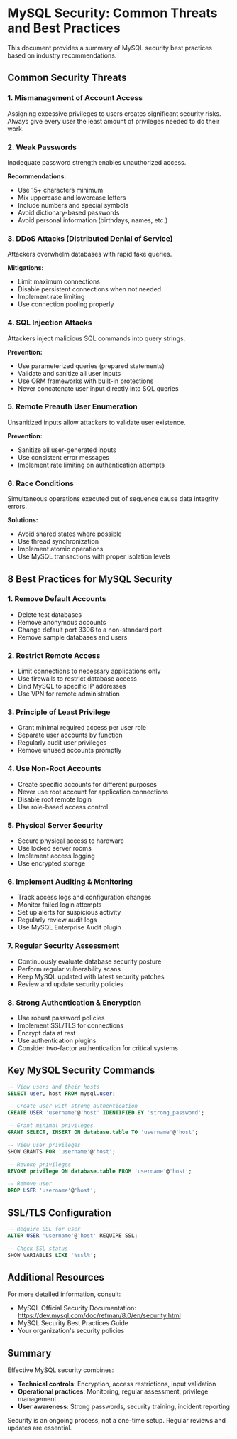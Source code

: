 # MySQL Security: Common Threats and Best Practices

This document provides a summary of MySQL security best practices based on industry recommendations.

## Common Security Threats

### 1. Mismanagement of Account Access
Assigning excessive privileges to users creates significant security risks. Always give every user the least amount of privileges needed to do their work.

### 2. Weak Passwords
Inadequate password strength enables unauthorized access.

**Recommendations:**
- Use 15+ characters minimum
- Mix uppercase and lowercase letters
- Include numbers and special symbols
- Avoid dictionary-based passwords
- Avoid personal information (birthdays, names, etc.)

### 3. DDoS Attacks (Distributed Denial of Service)
Attackers overwhelm databases with rapid fake queries.

**Mitigations:**
- Limit maximum connections
- Disable persistent connections when not needed
- Implement rate limiting
- Use connection pooling properly

### 4. SQL Injection Attacks
Attackers inject malicious SQL commands into query strings.

**Prevention:**
- Use parameterized queries (prepared statements)
- Validate and sanitize all user inputs
- Use ORM frameworks with built-in protections
- Never concatenate user input directly into SQL queries

### 5. Remote Preauth User Enumeration
Unsanitized inputs allow attackers to validate user existence.

**Prevention:**
- Sanitize all user-generated inputs
- Use consistent error messages
- Implement rate limiting on authentication attempts

### 6. Race Conditions
Simultaneous operations executed out of sequence cause data integrity errors.

**Solutions:**
- Avoid shared states where possible
- Use thread synchronization
- Implement atomic operations
- Use MySQL transactions with proper isolation levels

## 8 Best Practices for MySQL Security

### 1. Remove Default Accounts
- Delete test databases
- Remove anonymous accounts
- Change default port 3306 to a non-standard port
- Remove sample databases and users

### 2. Restrict Remote Access
- Limit connections to necessary applications only
- Use firewalls to restrict database access
- Bind MySQL to specific IP addresses
- Use VPN for remote administration

### 3. Principle of Least Privilege
- Grant minimal required access per user role
- Separate user accounts by function
- Regularly audit user privileges
- Remove unused accounts promptly

### 4. Use Non-Root Accounts
- Create specific accounts for different purposes
- Never use root account for application connections
- Disable root remote login
- Use role-based access control

### 5. Physical Server Security
- Secure physical access to hardware
- Use locked server rooms
- Implement access logging
- Use encrypted storage

### 6. Implement Auditing & Monitoring
- Track access logs and configuration changes
- Monitor failed login attempts
- Set up alerts for suspicious activity
- Regularly review audit logs
- Use MySQL Enterprise Audit plugin

### 7. Regular Security Assessment
- Continuously evaluate database security posture
- Perform regular vulnerability scans
- Keep MySQL updated with latest security patches
- Review and update security policies

### 8. Strong Authentication & Encryption
- Use robust password policies
- Implement SSL/TLS for connections
- Encrypt data at rest
- Use authentication plugins
- Consider two-factor authentication for critical systems

## Key MySQL Security Commands

```sql
-- View users and their hosts
SELECT user, host FROM mysql.user;

-- Create user with strong authentication
CREATE USER 'username'@'host' IDENTIFIED BY 'strong_password';

-- Grant minimal privileges
GRANT SELECT, INSERT ON database.table TO 'username'@'host';

-- View user privileges
SHOW GRANTS FOR 'username'@'host';

-- Revoke privileges
REVOKE privilege ON database.table FROM 'username'@'host';

-- Remove user
DROP USER 'username'@'host';
```

## SSL/TLS Configuration

```sql
-- Require SSL for user
ALTER USER 'username'@'host' REQUIRE SSL;

-- Check SSL status
SHOW VARIABLES LIKE '%ssl%';
```

## Additional Resources

For more detailed information, consult:
- MySQL Official Security Documentation: https://dev.mysql.com/doc/refman/8.0/en/security.html
- MySQL Security Best Practices Guide
- Your organization's security policies

## Summary

Effective MySQL security combines:
- **Technical controls**: Encryption, access restrictions, input validation
- **Operational practices**: Monitoring, regular assessment, privilege management
- **User awareness**: Strong passwords, security training, incident reporting

Security is an ongoing process, not a one-time setup. Regular reviews and updates are essential.
